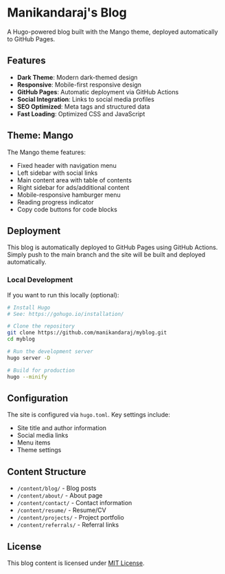# Manikandaraj's Blog

A Hugo-powered blog built with the Mango theme, deployed automatically to GitHub Pages.

## Features

- **Dark Theme**: Modern dark-themed design
- **Responsive**: Mobile-first responsive design
- **GitHub Pages**: Automatic deployment via GitHub Actions
- **Social Integration**: Links to social media profiles
- **SEO Optimized**: Meta tags and structured data
- **Fast Loading**: Optimized CSS and JavaScript

## Theme: Mango

The Mango theme features:
- Fixed header with navigation menu
- Left sidebar with social links
- Main content area with table of contents
- Right sidebar for ads/additional content
- Mobile-responsive hamburger menu
- Reading progress indicator
- Copy code buttons for code blocks

## Deployment

This blog is automatically deployed to GitHub Pages using GitHub Actions. Simply push to the main branch and the site will be built and deployed automatically.

### Local Development

If you want to run this locally (optional):

```bash
# Install Hugo
# See: https://gohugo.io/installation/

# Clone the repository
git clone https://github.com/manikandaraj/myblog.git
cd myblog

# Run the development server
hugo server -D

# Build for production
hugo --minify
```

## Configuration

The site is configured via `hugo.toml`. Key settings include:

- Site title and author information
- Social media links
- Menu items
- Theme settings

## Content Structure

- `/content/blog/` - Blog posts
- `/content/about/` - About page
- `/content/contact/` - Contact information
- `/content/resume/` - Resume/CV
- `/content/projects/` - Project portfolio
- `/content/referrals/` - Referral links

## License

This blog content is licensed under [MIT License](LICENSE).